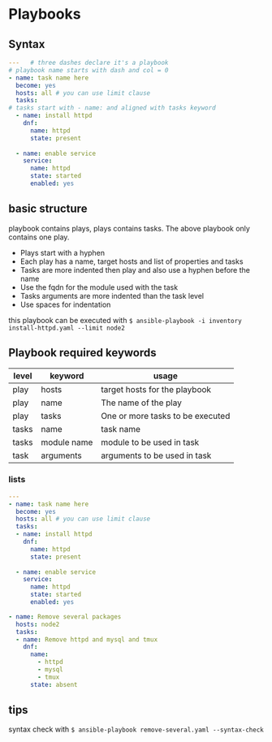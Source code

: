 # Playbooks
## Syntax
```yaml
---   # three dashes declare it's a playbook
# playbook name starts with dash and col = 0
- name: task name here  
  become: yes
  hosts: all # you can use limit clause
  tasks:
# tasks start with - name: and aligned with tasks keyword
  - name: install httpd
    dnf:
      name: httpd
      state: present
  
  - name: enable service
    service:
      name: httpd
      state: started
      enabled: yes
```
## basic structure
playbook contains plays, plays contains tasks. The above playbook only contains one play.
* Plays start with a hyphen
* Each play has a name, target hosts and list of properties and tasks
* Tasks are more indented then play and also use a hyphen before the name
* Use the fqdn for the module used with the task
* Tasks arguments are more indented than the task level
* Use spaces for indentation

this playbook can be executed with
`$ ansible-playbook -i inventory install-httpd.yaml --limit node2`

## Playbook required keywords
| level | keyword | usage |
| ----- | ------- | ----- |
| play | hosts | target hosts for the playbook|
| play | name | The name of the play |
| play | tasks | One or more tasks to be executed |
| tasks | name | task name |
| tasks | module name | module to be used in task |
| task | arguments | arguments to be used in task |

### lists
```yaml
---
- name: task name here
  become: yes
  hosts: all # you can use limit clause
  tasks:
  - name: install httpd
    dnf:
      name: httpd
      state: present
  
  - name: enable service
    service:
      name: httpd
      state: started
      enabled: yes
```      
```yaml
- name: Remove several packages
  hosts: node2
  tasks:
  - name: Remove httpd and mysql and tmux
    dnf:
      name:
        - httpd
        - mysql
        - tmux
      state: absent
```
## tips
syntax check with
`$ ansible-playbook remove-several.yaml --syntax-check`


